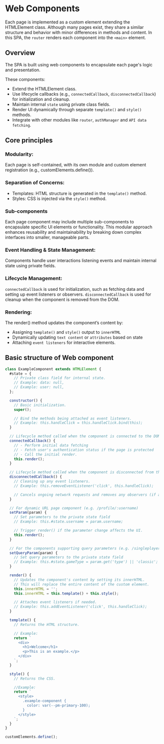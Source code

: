 # Web Components
Each page is implemented as a custom element extending the HTMLElement class. Although many pages exist, they share a similar structure and behavior with minor differences in methods and content.
In this SPA, the `router` renders each component into the `<main>` element.

## Overview
The SPA is built using web components to encapsulate each page's logic and presentation.

These components:
- Extend the HTMLElement class.
- Use lifecycle callbacks (e.g., `connectedCallback`, `disconnectedCallback`) for initialization and cleanup.
- Maintain internal `state` using private class fields.
- Render UI dynamically through separate `template()` and `style()` methods.
- Integrate with other modules like `router`, `authManager` and `API data fetching`.

## Core principles

### Modularity:
Each page is self-contained, with its own module and custom element registration (e.g., customElements.define()).

### Separation of Concerns:
- Templates: HTML structure is generated in the `template()` method.
- Styles: CSS is injected via the `style()` method.

### Sub-components
Each page component may include multiple sub-components to encapsulate specific UI elements or functionality. This modular approach enhances reusability and maintainability by breaking down complex interfaces into smaller, manageable parts.

### Event Handling & State Management:
Components handle user interactions listening events and maintain internal state using private fields.

### Lifecycle Management:
`connectedCallback` is used for initialization, such as fetching data and setting up event listeners or observers.
`disconnectedCallback` is used for cleanup when the component is removed from the DOM.

### Rendering:
The render() method updates the component’s content by:
- Assigning `template()` and `style()` output to `innerHTML`
- Dynamically updating `text content` or `attributes` based on state
- Attaching `event listeners` for interactive elements.

## Basic structure of Web component

```js
class ExampleComponent extends HTMLElement {
  #state = {
    // Private class field for internal state.
    // Example: data: null,
    // Example: user: null,
  };

  constructor() {
    // Basic initialization.
    super();

    // Bind the methods being attached as event listeners.
    // Example: this.handleClick = this.handleClick.bind(this);
  }

  // Lifecycle method called when the component is connected to the DOM.
  connectedCallback() {
    // - Perform initial data fetching
    // - Fetch user's authentication status if the page is protected
    // - Call the initial render.
    this.render();
  }

  // Lifecycle method called when the component is disconnected from the DOM.
  disconnectedCallback() {
    // Cleaning up any event listeners.
    // Example: this.removeEventListener('click', this.handleClick);

    // Cancels ongoing network requests and removes any observers (if applicable).
  }

  // For dynamic URL page component (e.g. /profile/:username)
  setParam(param) {
    // Set parameters to the private state field
    // Example: this.#state.username = param.username;

    // Trigger render() if the parameter change affects the UI.
    this.render();
  }

  // For the components supporting query parameters (e.g. /singleplayer-game?type=classic)
  setQueryParam(param) {
    // Set query parameters to the private state field
    // Example: this.#state.gameType = param.get('type') || 'classic';
  }

  render() {
    // Updates the component's content by setting its innerHTML.
    // This will replace the entire content of the custom element.
    this.innerHTML = '';
    this.innerHTML = this.template() + this.style();

    // Attaches event listeners if needed.
    // Example: this.addEventListener('click', this.handleClick);
  }

  template() {
    // Returns the HTML structure.

    // Example:
    return `
      <div>
        <h1>Welcome</h1>
        <p>This is an example.</p>
      </div>
    `;
  }

  style() {
    // Returns the CSS.

    //Example:
    return `
      <style>
        .example-component {
          color: var(--pm-primary-100);
        }
      </style>
    `;
  }
}

customElements.define();
```

